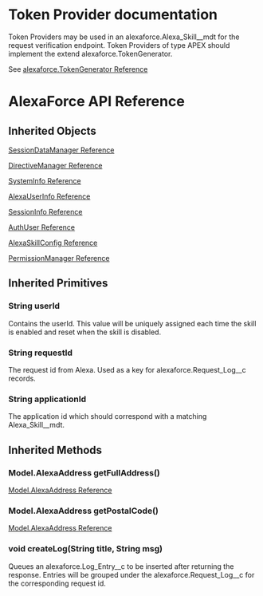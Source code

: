# Token Provider documentation #
Token Providers may be used in an alexaforce.Alexa_Skill__mdt for the request verification endpoint. Token Providers of type APEX should implement the extend alexaforce.TokenGenerator.

See [alexaforce.TokenGenerator Reference](TokenGenerator.md)

# AlexaForce API Reference #

## Inherited Objects ##

[SessionDataManager Reference](SessionDataManager.md)

[DirectiveManager Reference](DirectiveManager.md)

[SystemInfo Reference](Model/AlexaSystem.md)

[AlexaUserInfo Reference](Model/AlexaUser.md)

[SessionInfo Reference](Model/AlexaSession.md)

[AuthUser Reference](AuthUser.md)

[AlexaSkillConfig Reference](Alexa_Skill__mdt.md)

[PermissionManager Reference](Permissions.md)

## Inherited Primitives ##
### String userId ###
Contains the userId. This value will be uniquely assigned each time the skill is enabled and reset when the skill is disabled. 

### String requestId ###
The request id from Alexa. Used as a key for alexaforce.Request_Log__c records.

### String applicationId ###
The application id which should correspond with a matching Alexa_Skill__mdt.

## Inherited Methods ##
### Model.AlexaAddress getFullAddress() ###
[Model.AlexaAddress Reference](Model/AlexaAddress.md)

### Model.AlexaAddress getPostalCode() ###
[Model.AlexaAddress Reference](Model/AlexaAddress.md)

### void createLog(String title, String msg) ###
Queues an alexaforce.Log_Entry__c to be inserted after returning the response. Entries will be grouped under the alexaforce.Request_Log__c for the corresponding request id.

